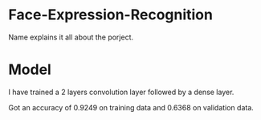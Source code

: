 # Face-Expression-Recognition

Name explains it all about the porject.

# Model

I have trained a 2 layers convolution layer followed by a dense layer.

Got an accuracy of 0.9249 on training data and  0.6368 on validation data.
